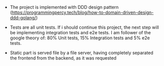 - The project is implemented with DDD design pattern (https://programmingpercy.tech/blog/how-to-domain-driven-design-ddd-golang/)

- Tests are all unit tests. If i should continue this project, the next step will be implementing integration tests and e2e tests. I am follower of the google theory of: 80% Unit tests, 15% Integration tests and 5% e2e tests.

- Static part is served file by a file server, having completely separated the frontend from the backend, as it was requested